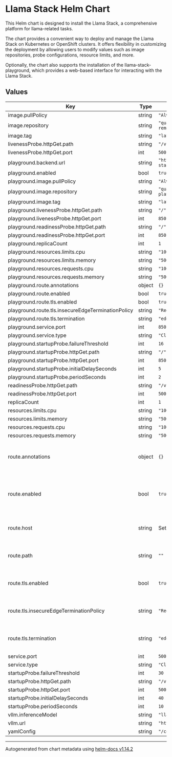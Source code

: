 # Llama Stack Helm Chart

This Helm chart is designed to install the Llama Stack, a comprehensive platform for llama-related tasks.

The chart provides a convenient way to deploy and manage the Llama Stack on Kubernetes or OpenShift clusters. It offers flexibility in customizing the deployment by allowing users to modify values such as image repositories, probe configurations, resource limits, and more.

Optionally, the chart also supports the installation of the llama-stack-playground, which provides a web-based interface for interacting with the Llama Stack.

## Values

| Key | Type | Default | Description |
|-----|------|---------|-------------|
| image.pullPolicy | string | `"Always"` |  |
| image.repository | string | `"quay.io/jland/distribution-remote-vllm"` |  |
| image.tag | string | `"latest"` |  |
| livenessProbe.httpGet.path | string | `"/v1/health"` |  |
| livenessProbe.httpGet.port | int | `5001` |  |
| playground.backend.url | string | `"https://my-llama-stack.openshiftapps.com"` |  |
| playground.enabled | bool | `true` |  |
| playground.image.pullPolicy | string | `"Always"` |  |
| playground.image.repository | string | `"quay.io/jland/llama-stack-playground"` |  |
| playground.image.tag | string | `"latest"` |  |
| playground.livenessProbe.httpGet.path | string | `"/"` |  |
| playground.livenessProbe.httpGet.port | int | `8501` |  |
| playground.readinessProbe.httpGet.path | string | `"/"` |  |
| playground.readinessProbe.httpGet.port | int | `8501` |  |
| playground.replicaCount | int | `1` |  |
| playground.resources.limits.cpu | string | `"100m"` |  |
| playground.resources.limits.memory | string | `"500Mi"` |  |
| playground.resources.requests.cpu | string | `"100m"` |  |
| playground.resources.requests.memory | string | `"500Mi"` |  |
| playground.route.annotations | object | `{}` |  |
| playground.route.enabled | bool | `true` |  |
| playground.route.tls.enabled | bool | `true` |  |
| playground.route.tls.insecureEdgeTerminationPolicy | string | `"Redirect"` |  |
| playground.route.tls.termination | string | `"edge"` |  |
| playground.service.port | int | `8501` |  |
| playground.service.type | string | `"ClusterIP"` |  |
| playground.startupProbe.failureThreshold | int | `16` |  |
| playground.startupProbe.httpGet.path | string | `"/"` |  |
| playground.startupProbe.httpGet.port | int | `8501` |  |
| playground.startupProbe.initialDelaySeconds | int | `5` |  |
| playground.startupProbe.periodSeconds | int | `2` |  |
| readinessProbe.httpGet.path | string | `"/v1/health"` |  |
| readinessProbe.httpGet.port | int | `5001` |  |
| replicaCount | int | `1` |  |
| resources.limits.cpu | string | `"100m"` |  |
| resources.limits.memory | string | `"500Mi"` |  |
| resources.requests.cpu | string | `"100m"` |  |
| resources.requests.memory | string | `"500Mi"` |  |
| route.annotations | object | `{}` | Additional custom annotations for the route |
| route.enabled | bool | `true` | Enable creation of the OpenShift Route object |
| route.host | string | Set by OpenShift | The hostname for the route |
| route.path | string | `""` | The path for the OpenShift route |
| route.tls.enabled | bool | `true` | Enable secure route settings |
| route.tls.insecureEdgeTerminationPolicy | string | `"Redirect"` | Insecure route termination policy |
| route.tls.termination | string | `"edge"` | Secure route termination policy |
| service.port | int | `5001` |  |
| service.type | string | `"ClusterIP"` |  |
| startupProbe.failureThreshold | int | `30` |  |
| startupProbe.httpGet.path | string | `"/v1/health"` |  |
| startupProbe.httpGet.port | int | `5001` |  |
| startupProbe.initialDelaySeconds | int | `40` |  |
| startupProbe.periodSeconds | int | `10` |  |
| vllm.inferenceModel | string | `"llama2-7b-chat"` |  |
| vllm.url | string | `"http://vllm-server"` |  |
| yamlConfig | string | `"/config/run.yaml"` |  |

----------------------------------------------
Autogenerated from chart metadata using [helm-docs v1.14.2](https://github.com/norwoodj/helm-docs/releases/v1.14.2)
